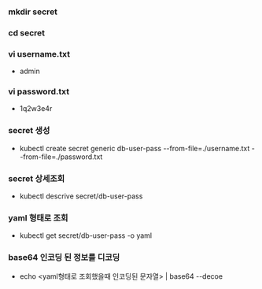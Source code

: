 ### mkdir secret
### cd secret
### vi username.txt
  - admin
### vi password.txt
  - 1q2w3e4r
### secret 생성
  - kubectl create secret generic db-user-pass --from-file=./username.txt --from-file=./password.txt
### secret 상세조회
  - kubectl descrive secret/db-user-pass
### yaml 형태로 조회
  - kubectl get secret/db-user-pass -o yaml
### base64 인코딩 된 정보를 디코딩
  - echo <yaml형태로 조회했을때 인코딩된 문자열> | base64 --decoe
